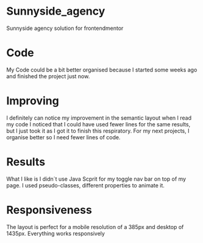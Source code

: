 # Sunnyside_agency
Sunnyside agency solution for frontendmentor

# Code
My Code could be a bit better organised because I started some weeks ago and finished the project just now. 

# Improving
I definitely can notice my improvement in the semantic layout when I read my code I noticed that I could have used fewer lines for the same results, but I just took it as I got it to finish this respiratory. 
For my next projects, I organise better so I need fewer lines of code.

# Results
What I like is I didn´t use Java Scprit for my toggle nav bar on top of my page. I used pseudo-classes, different properties to animate it. 

# Responsiveness
The layout is perfect for a mobile resolution of a 385px and desktop of 1435px. Everything works responsively

